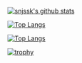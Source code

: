 [![snjssk's github stats](https://github-readme-stats.vercel.app/api?username=nonakayasuo&count_private=true)](https://github.com/anuraghazra/github-readme-stats)

[![Top Langs](https://github-readme-stats.vercel.app/api/top-langs/?username=nonakayasuo&langs_count=8&hide=html,css)](https://github.com/nonakayasuo/github-readme-stats)

[![Top Langs](https://github-readme-stats.vercel.app/api/top-langs/?username=nonakayasuo&layout=compact&langs_count=8&hide=html,css)](https://github.com/anuraghazra/github-readme-stats)

[![trophy](https://github-profile-trophy.vercel.app/?username=nonakayasuo)](https://github.com/ryo-ma/github-profile-trophy)
